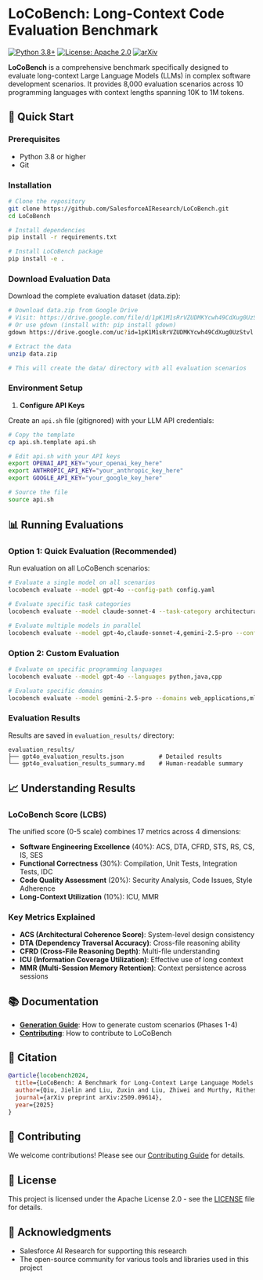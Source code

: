 # LoCoBench: Long-Context Code Evaluation Benchmark

[![Python 3.8+](https://img.shields.io/badge/python-3.8+-blue.svg)](https://www.python.org/downloads/)
[![License: Apache 2.0](https://img.shields.io/badge/License-Apache%202.0-blue.svg)](https://opensource.org/licenses/Apache-2.0)
[![arXiv](https://img.shields.io/badge/arXiv-2509.09614-b31b1b.svg)](https://arxiv.org/abs/2509.09614)

**LoCoBench** is a comprehensive benchmark specifically designed to evaluate long-context Large Language Models (LLMs) in complex software development scenarios. It provides 8,000 evaluation scenarios across 10 programming languages with context lengths spanning 10K to 1M tokens.

## 🚀 Quick Start

### Prerequisites

- Python 3.8 or higher
- Git

### Installation

```bash
# Clone the repository
git clone https://github.com/SalesforceAIResearch/LoCoBench.git
cd LoCoBench

# Install dependencies
pip install -r requirements.txt

# Install LoCoBench package
pip install -e .
```

### Download Evaluation Data

Download the complete evaluation dataset (data.zip):

```bash
# Download data.zip from Google Drive
# Visit: https://drive.google.com/file/d/1pK1M1sRrVZUDMKYcwh49CdXug0UzStvl/view?usp=sharing
# Or use gdown (install with: pip install gdown)
gdown https://drive.google.com/uc?id=1pK1M1sRrVZUDMKYcwh49CdXug0UzStvl

# Extract the data
unzip data.zip

# This will create the data/ directory with all evaluation scenarios
```

### Environment Setup

1. **Configure API Keys**

Create an `api.sh` file (gitignored) with your LLM API credentials:

```bash
# Copy the template
cp api.sh.template api.sh

# Edit api.sh with your API keys
export OPENAI_API_KEY="your_openai_key_here"
export ANTHROPIC_API_KEY="your_anthropic_key_here"
export GOOGLE_API_KEY="your_google_key_here"

# Source the file
source api.sh
```


## 📊 Running Evaluations

### Option 1: Quick Evaluation (Recommended)

Run evaluation on all LoCoBench scenarios:

```bash
# Evaluate a single model on all scenarios
locobench evaluate --model gpt-4o --config-path config.yaml

# Evaluate specific task categories
locobench evaluate --model claude-sonnet-4 --task-category architectural_understanding --difficulty hard

# Evaluate multiple models in parallel
locobench evaluate --model gpt-4o,claude-sonnet-4,gemini-2.5-pro --config-path config.yaml
```

### Option 2: Custom Evaluation

```bash
# Evaluate on specific programming languages
locobench evaluate --model gpt-4o --languages python,java,cpp

# Evaluate specific domains
locobench evaluate --model gemini-2.5-pro --domains web_applications,ml_systems
```

### Evaluation Results

Results are saved in `evaluation_results/` directory:

```
evaluation_results/
├── gpt4o_evaluation_results.json          # Detailed results
└── gpt4o_evaluation_results_summary.md    # Human-readable summary
```

## 📈 Understanding Results

### LoCoBench Score (LCBS)

The unified score (0-5 scale) combines 17 metrics across 4 dimensions:

- **Software Engineering Excellence** (40%): ACS, DTA, CFRD, STS, RS, CS, IS, SES
- **Functional Correctness** (30%): Compilation, Unit Tests, Integration Tests, IDC  
- **Code Quality Assessment** (20%): Security Analysis, Code Issues, Style Adherence
- **Long-Context Utilization** (10%): ICU, MMR

### Key Metrics Explained

- **ACS (Architectural Coherence Score)**: System-level design consistency
- **DTA (Dependency Traversal Accuracy)**: Cross-file reasoning ability
- **CFRD (Cross-File Reasoning Depth)**: Multi-file understanding
- **ICU (Information Coverage Utilization)**: Effective use of long context
- **MMR (Multi-Session Memory Retention)**: Context persistence across sessions


## 📚 Documentation

- **[Generation Guide](LoCoBench_generation.md)**: How to generate custom scenarios (Phases 1-4)
- **[Contributing](CONTRIBUTING.md)**: How to contribute to LoCoBench

## 📄 Citation

```bibtex
@article{locobench2024,
  title={LoCoBench: A Benchmark for Long-Context Large Language Models in Complex Software Engineering},
  author={Qiu, Jielin and Liu, Zuxin and Liu, Zhiwei and Murthy, Rithesh and Zhang, Jianguo and Chen, Haolin and Wang, Shiyu and Zhu, Ming and Yang, Liangwei and Tan, Juntao and Cen, Zhepeng and Qian, Cheng and Heinecke, Shelby and Yao, Weiran and Savarese, Silvio and Xiong, Caiming and Wang, Huan},
  journal={arXiv preprint arXiv:2509.09614},
  year={2025}
}
```

## 🤝 Contributing

We welcome contributions! Please see our [Contributing Guide](CONTRIBUTING.md) for details.

## 📜 License

This project is licensed under the Apache License 2.0 - see the [LICENSE](LICENSE) file for details.

## 🙏 Acknowledgments

- Salesforce AI Research for supporting this research
- The open-source community for various tools and libraries used in this project

